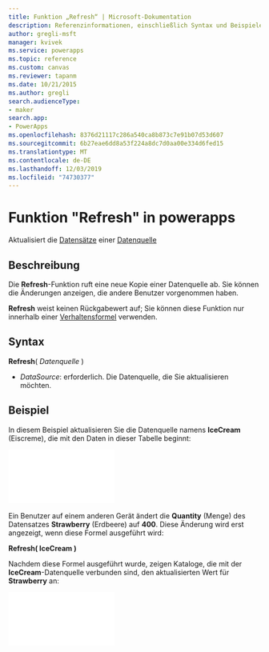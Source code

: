```yaml
---
title: Funktion „Refresh“ | Microsoft-Dokumentation
description: Referenzinformationen, einschließlich Syntax und Beispielen, für die Funktion "Refresh" in powerapps
author: gregli-msft
manager: kvivek
ms.service: powerapps
ms.topic: reference
ms.custom: canvas
ms.reviewer: tapanm
ms.date: 10/21/2015
ms.author: gregli
search.audienceType:
- maker
search.app:
- PowerApps
ms.openlocfilehash: 8376d21117c286a540ca8b873c7e91b07d53d607
ms.sourcegitcommit: 6b27eae6dd8a53f224a8dc7d0aa00e334d6fed15
ms.translationtype: MT
ms.contentlocale: de-DE
ms.lasthandoff: 12/03/2019
ms.locfileid: "74730377"
---
```

# <a name="refresh-function-in-power-apps"></a>Funktion "Refresh" in powerapps
Aktualisiert die [Datensätze](../working-with-tables.md#records) einer [Datenquelle](../working-with-data-sources.md)

## <a name="description"></a>Beschreibung
Die **Refresh**-Funktion ruft eine neue Kopie einer Datenquelle ab.  Sie können die Änderungen anzeigen, die andere Benutzer vorgenommen haben.

**Refresh** weist keinen Rückgabewert auf; Sie können diese Funktion nur innerhalb einer [Verhaltensformel](../working-with-formulas-in-depth.md) verwenden.

## <a name="syntax"></a>Syntax
**Refresh**( *Datenquelle* )

* *DataSource*: erforderlich. Die Datenquelle, die Sie aktualisieren möchten.

## <a name="example"></a>Beispiel
In diesem Beispiel aktualisieren Sie die Datenquelle namens **IceCream** (Eiscreme), die mit den Daten in dieser Tabelle beginnt:

![](media/function-refresh/icecream.png)

Ein Benutzer auf einem anderen Gerät ändert die **Quantity** (Menge) des Datensatzes **Strawberry** (Erdbeere) auf **400**.  Diese Änderung wird erst angezeigt, wenn diese Formel ausgeführt wird:

**Refresh( IceCream )**

Nachdem diese Formel ausgeführt wurde, zeigen Kataloge, die mit der **IceCream**-Datenquelle verbunden sind, den aktualisierten Wert für **Strawberry** an:

![](media/function-refresh/icecream-after.png)

